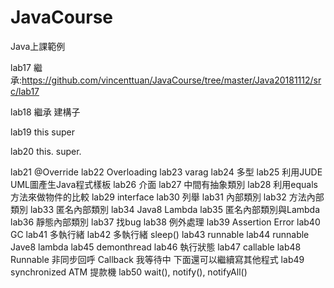 # JavaCourse
Java上課範例

lab17 繼承:https://github.com/vincenttuan/JavaCourse/tree/master/Java20181112/src/lab17<p>
lab18 繼承 建構子<p>
lab19 this super<p>
lab20 this. super.<p>
lab21 @Override
lab22 Overloading
lab23 varag
lab24 多型
lab25 利用JUDE UML圖產生Java程式樣板
lab26 介面
lab27 中間有抽象類別
lab28 利用equals方法來做物件的比較
lab29 interface
lab30 列舉
lab31 內部類別
lab32 方法內部類別
lab33 匿名內部類別
lab34 Java8 Lambda
lab35 匿名內部類別與Lambda
lab36 靜態內部類別
lab37 找bug
lab38 例外處理
lab39 Assertion Error
lab40 GC
lab41 多執行緒
lab42 多執行緒 sleep()
lab43 runnable
lab44 runnable Jave8 lambda
lab45 demonthread
lab46 執行狀態
lab47 callable
lab48 Runnable 非同步回呼 Callback 我等待中 下面還可以繼續寫其他程式
lab49 synchronized ATM 提款機
lab50 wait(), notify(), notifyAll()
